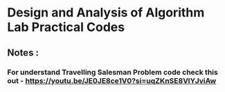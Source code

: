 # Design and Analysis of Algorithm Lab Practical Codes
## Notes : 
### For understand Travelling Salesman Problem code check this out - https://youtu.be/JE0JE8ce1V0?si=uqZKnSE8VlYJviAw
